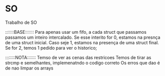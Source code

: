 # SO
Trabalho de SO

:::::::BASE:::::::
Para apenas usar um fifo, a cada struct que passamos passamos um inteiro intercalado. Se esse interito for 0, estamos na presnça de uma struct inicial. Caso seje 1, estamos na presença de uma struct final. Se for 2, temos 1 pedido para ver o historico;

::::::::NOTA:::::::
Temso de ver as cenas das restricoes
Temos de tirar as strcmp e semelhantes, implemenatndo o codigo correto
Os erros que dao é de nao limpar os arrays
